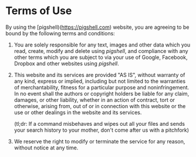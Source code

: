 Terms of Use
============

By using the [pigshell)(https://pigshell.com) website, you are agreeing to be
bound by the following terms and conditions:

1.  You are solely responsible for any text, images and other data which you 
    read, create, modify and delete using _pigshell_, and compliance with
    any other terms which you are subject to via your use of Google, Facebook,
    Dropbox and other websites using _pigshell_.
    
2.  This website and its services are provided "AS IS", without warranty of any
    kind, express or implied, including but not limited to the warranties of
    merchantability, fitness for a particular purpose and noninfringement. In no
    event shall the authors or copyright holders be liable for any claim,
    damages, or other liability, whether in an action of contract, tort or
    otherwise, arising from, out of or in connection with this website or the
    use or other dealings in the website and its services.

    (tl;dr: If a command misbehaves and wipes out all your files and sends
    your search history to your mother, don't come after us with a pitchfork)

3.  We reserve the right to modify or terminate the service for any reason,
    without notice at any time.
